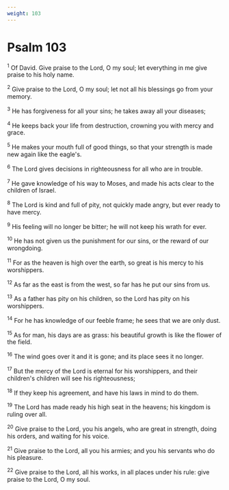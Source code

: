 ```yaml
---
weight: 103
---
```


# Psalm 103

<sup>1</sup> Of David. Give praise to the Lord, O my soul; let everything in me give praise to his holy name. 

<sup>2</sup> Give praise to the Lord, O my soul; let not all his blessings go from your memory. 

<sup>3</sup> He has forgiveness for all your sins; he takes away all your diseases; 

<sup>4</sup> He keeps back your life from destruction, crowning you with mercy and grace. 

<sup>5</sup> He makes your mouth full of good things, so that your strength is made new again like the eagle's. 

<sup>6</sup> The Lord gives decisions in righteousness for all who are in trouble. 

<sup>7</sup> He gave knowledge of his way to Moses, and made his acts clear to the children of Israel. 

<sup>8</sup> The Lord is kind and full of pity, not quickly made angry, but ever ready to have mercy. 

<sup>9</sup> His feeling will no longer be bitter; he will not keep his wrath for ever. 

<sup>10</sup> He has not given us the punishment for our sins, or the reward of our wrongdoing. 

<sup>11</sup> For as the heaven is high over the earth, so great is his mercy to his worshippers. 

<sup>12</sup> As far as the east is from the west, so far has he put our sins from us. 

<sup>13</sup> As a father has pity on his children, so the Lord has pity on his worshippers. 

<sup>14</sup> For he has knowledge of our feeble frame; he sees that we are only dust. 

<sup>15</sup> As for man, his days are as grass: his beautiful growth is like the flower of the field. 

<sup>16</sup> The wind goes over it and it is gone; and its place sees it no longer. 

<sup>17</sup> But the mercy of the Lord is eternal for his worshippers, and their children's children will see his righteousness; 

<sup>18</sup> If they keep his agreement, and have his laws in mind to do them. 

<sup>19</sup> The Lord has made ready his high seat in the heavens; his kingdom is ruling over all. 

<sup>20</sup> Give praise to the Lord, you his angels, who are great in strength, doing his orders, and waiting for his voice. 

<sup>21</sup> Give praise to the Lord, all you his armies; and you his servants who do his pleasure. 

<sup>22</sup> Give praise to the Lord, all his works, in all places under his rule: give praise to the Lord, O my soul. 



